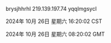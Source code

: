 brysjhhrhl 219.139.197.74 yqqlmgsycl

2024年 10月 26日 星期六 16:20:02 CST

2024年 10月 26日 星期六 08:20:02 GMT
